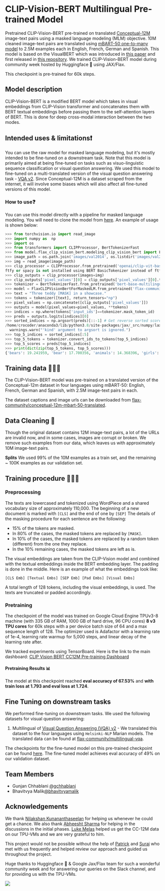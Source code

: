 # CLIP-Vision-BERT Multilingual Pre-trained Model

Pretrained CLIP-Vision-BERT pre-trained on translated [Conceptual-12M](https://github.com/google-research-datasets/conceptual-12m) image-text pairs using a masked language modeling (MLM) objective. 10M cleaned image-text pairs are translated using [mBART-50 one-to-many model](https://huggingface.co/facebook/mbart-large-50-one-to-many-mmt) to 2.5M examples each in English, French, German and Spanish. This model is based on the VisualBERT which was introduced in
[this paper](https://arxiv.org/abs/1908.03557) and first released in
[this repository](https://github.com/uclanlp/visualbert). We trained CLIP-Vision-BERT model during community week hosted by Huggingface 🤗 using JAX/Flax.

This checkpoint is pre-trained for 60k steps.

## Model description
CLIP-Vision-BERT is a modified BERT model which takes in visual embeddings from CLIP-Vision transformer and concatenates them with BERT textual embeddings before passing them to the self-attention layers of BERT. This is done for deep cross-modal interaction between the two modes.

## Intended uses & limitations❗️
You can use the raw model for masked language modeling, but it's mostly intended to be fine-tuned on a downstream task.
Note that this model is primarily aimed at being fine-tuned on tasks such as visuo-linguistic sequence classification or visual question answering. We used this model to fine-tuned on a multi-translated version of the visual question answering task - [VQA v2](https://visualqa.org/challenge.html). Since Conceptual-12M is a dataset scraped from the internet, it will involve some biases which will also affect all fine-tuned versions of this model.

### How to use❓
You can use this model directly with a pipeline for masked language modeling. You will need to clone the model from [here](https://github.com/gchhablani/multilingual-vqa). An example of usage is shown below:
```python
>>> from torchvision.io import read_image
>>> import numpy as  np
>>> import os
>>> from transformers import CLIPProcessor, BertTokenizerFast
>>> from model.flax_clip_vision_bert.modeling_clip_vision_bert import FlaxCLIPVisionBertForMaskedLM
>>> image_path = os.path.join('images/val2014', os.listdir('images/val2014')[0])
>>> img = read_image(image_path)
>>> clip_processor = CLIPProcessor.from_pretrained('openai/clip-vit-base-patch32')
ftfy or spacy is not installed using BERT BasicTokenizer instead of ftfy.
>>> clip_outputs = clip_processor(images=img)
>>> clip_outputs['pixel_values'][0] = clip_outputs['pixel_values'][0].transpose(1,2,0) # Need to transpose images as model expected channel last images.
>>> tokenizer = BertTokenizerFast.from_pretrained('bert-base-multilingual-uncased')
>>> model = FlaxCLIPVisionBertForMaskedLM.from_pretrained('flax-community/clip-vision-bert-cc12m-60k')
>>> text = "Three teddy [MASK] in a showcase."
>>> tokens = tokenizer([text], return_tensors="np")
>>> pixel_values = np.concatenate([clip_outputs['pixel_values']])
>>> outputs = model(pixel_values=pixel_values, **tokens)
>>> indices = np.where(tokens['input_ids']==tokenizer.mask_token_id)
>>> preds = outputs.logits[indices][0]
>>> sorted_indices = np.argsort(preds)[::-1] # Get reverse sorted scores
/home/crocoder/anaconda3/lib/python3.8/site-packages/jax/_src/numpy/lax_numpy.py:4615: UserWarning: 'kind' argument to argsort is ignored.
  warnings.warn("'kind' argument to argsort is ignored.")
>>> top_5_indices = sorted_indices[:5]
>>> top_5_tokens = tokenizer.convert_ids_to_tokens(top_5_indices)
>>> top_5_scores = preds[top_5_indices]
>>> print(dict(zip(top_5_tokens, top_5_scores)))
{'bears': 19.241959, 'bear': 17.700356, 'animals': 14.368396, 'girls': 14.343797, 'dolls': 14.274415}

```

## Training data 🏋🏻‍♂️
The CLIP-Vision-BERT model was pre-trained on a translated version of the Conceptual-12m dataset in four languages using mBART-50: English, French, German and Spanish, with 2.5M image-text pairs in each.

The dataset captions and image urls can be downloaded from [flax-community/conceptual-12m-mbart-50-translated](https://huggingface.co/datasets/flax-community/conceptual-12m-mbart-50-multilingual).

## Data Cleaning 🧹

Though the original dataset contains 12M image-text pairs, a lot of the URLs are invalid now, and in some cases, images are corrupt or broken. We remove such examples from our data, which leaves us with approximately 10M image-text pairs.

**Splits**
We used 99% of the 10M examples as a train set, and the remaining ~ 100K examples as our validation set. 

## Training procedure 👨🏻‍💻
### Preprocessing
The texts are lowercased and tokenized using WordPiece and a shared vocabulary size of approximately 110,000. The beginning of a new document is marked with `[CLS]` and the end of one by `[SEP]`
The details of the masking procedure for each sentence are the following:
- 15% of the tokens are masked.
- In 80% of the cases, the masked tokens are replaced by `[MASK]`.
- In 10% of the cases, the masked tokens are replaced by a random token (different) from the one they replace.
- In the 10% remaining cases, the masked tokens are left as is.


The visual embeddings are taken from the CLIP-Vision model and combined with the textual embeddings inside the BERT embedding layer. The padding is done in the middle. Here is an example of what the embeddings look like:

```
[CLS Emb] [Textual Embs] [SEP Emb] [Pad Embs] [Visual Embs]
```

A total length of 128 tokens, including the visual embeddings, is used. The texts are truncated or padded accordingly. 

### Pretraining
The checkpoint of the model was trained on Google Cloud Engine TPUv3-8 machine (with 335 GB of RAM, 1000 GB of hard drive, 96 CPU cores) **8 v3 TPU cores** for 60k steps with a per device batch size of 64 and a max sequence length of 128. The optimizer used is Adafactor with a learning rate of 1e-4, learning rate warmup for 5,000 steps, and linear decay of the learning rate after.

We tracked experiments using TensorBoard. Here is the link to the main dashboard: [CLIP Vision BERT CC12M Pre-training Dashboard](https://huggingface.co/flax-community/multilingual-vqa-pt-ckpts/tensorboard)


#### **Pretraining Results 📊**

The model at this checkpoint reached **eval accuracy of 67.53%** and **with train loss at 1.793 and eval loss at 1.724**.


## Fine Tuning on downstream tasks
We performed fine-tuning on downstream tasks. We used the following datasets for visual question answering:

1. Multilingual of [Visual Question Answering (VQA) v2](https://visualqa.org/challenge.html) - We translated this dataset to the four languages using `Helsinki-NLP` Marian models. The translated data can be found at [flax-community/multilingual-vqa](https://huggingface.co/datasets/flax-community/multilingual-vqa).

The checkpoints for the fine-tuned model on this pre-trained checkpoint can be found [here](https://huggingface.co/flax-community/multilingual-vqa-pt-60k-ft/tensorboard).
The fine-tuned model achieves eval accuracy of 49% on our validation dataset.


## Team Members
  - Gunjan Chhablani [@gchhablani](https://hf.co/gchhablani)
  - Bhavitvya Malik[@bhavitvyamalik](https://hf.co/bhavitvyamalik)

## Acknowledgements
  We thank [Nilakshan Kunananthaseelan](https://huggingface.co/knilakshan20) for helping us whenever he could get a chance. We also thank [Abheesht Sharma](https://huggingface.co/abheesht) for helping in the discussions in the initial phases. [Luke Melas](https://github.com/lukemelas) helped us get the CC-12M data on our TPU-VMs and we are very grateful to him.

  This project would not be possible without the help of [Patrick](https://huggingface.co/patrickvonplaten) and [Suraj](https://huggingface.co/valhalla) who met with us frequently and helped review our approach and guided us throughout the project.

  Huge thanks to Huggingface 🤗 & Google Jax/Flax team for such a wonderful community week and for answering our queries on the Slack channel, and for providing us with the TPU-VMs.

<img src=https://pbs.twimg.com/media/E443fPjX0AY1BsR.jpg:large>

